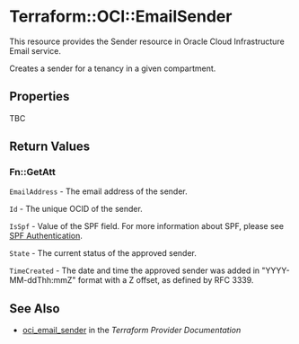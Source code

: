 # Terraform::OCI::EmailSender

This resource provides the Sender resource in Oracle Cloud Infrastructure Email service.

Creates a sender for a tenancy in a given compartment.

## Properties

TBC

## Return Values

### Fn::GetAtt

`EmailAddress` - The email address of the sender.

`Id` - The unique OCID of the sender.

`IsSpf` - Value of the SPF field. For more information about SPF, please see [SPF Authentication](https://docs.cloud.oracle.com/iaas/Content/Email/Concepts/emaildeliveryoverview.htm#spf).

`State` - The current status of the approved sender.

`TimeCreated` - The date and time the approved sender was added in "YYYY-MM-ddThh:mmZ" format with a Z offset, as defined by RFC 3339.

## See Also

* [oci_email_sender](https://www.terraform.io/docs/providers/oci/r/email_sender.html) in the _Terraform Provider Documentation_